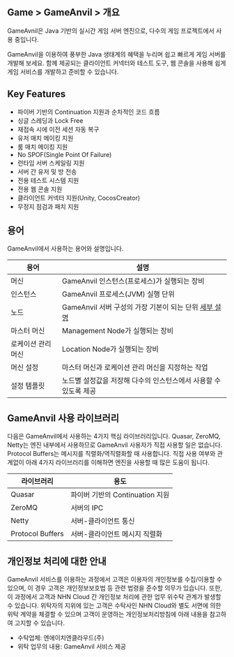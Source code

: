 ## Game > GameAnvil > 개요

GameAvnil은 Java 기반의 실시간 게임 서버 엔진으로, 다수의 게임 프로젝트에서 사용 중입니다.

GameAnvil을 이용하여 풍부한 Java 생태계의 혜택을 누리며 쉽고 빠르게 게임 서버를 개발해 보세요. 함께 제공되는 클라이언트 커넥터와 테스트 도구, 웹 콘솔을 사용해 쉽게 게임 서비스를 개발하고 준비할 수 있습니다.



## Key Features

- 파이버 기반의 Continuation 지원과 순차적인 코드 흐름
- 싱글 스레딩과 Lock Free
- 재접속 시에 이전 세션 자동 복구
- 유저 매치 메이킹 지원
- 룸 매치 메이킹 지원
- No SPOF(Single Point Of Failure)
- 런타임 서버 스케일링 지원
- 서버 간 유저 및 방 전송
- 전용 테스트 시스템 지원
- 전용 웹 콘솔 지원
- 클라이언트 커넥터 지원(Unity, CocosCreator)
- 무정지 점검과 패치 지원

## 용어

GameAnvil에서 사용하는 용어와 설명입니다.

| 용어               | 설명                                                         |
| ------------------ | ------------------------------------------------------------ |
| 머신               | GameAnvil 인스턴스(프로세스)가 실행되는 장비                 |
| 인스턴스           | GameAnvil 프로세스(JVM) 실행 단위                            |
| 노드               | GameAnvil 서버 구성의 가장 기본이 되는 단위 [세부 설명](https://alpha-docs.toast.com/ko/Game/GameAnvil/ko/server-2-basic) |
| 마스터 머신        | Management Node가 실행되는 장비                              |
| 로케이션 관리 머신 | Location Node가 실행되는 장비                                |
| 머신 설정          | 마스터 머신과 로케이션 관리 머신을 지정하는 작업             |
| 설정 템플릿        | 노드별 설정값을 저장해 다수의 인스턴스에서 사용할 수 있도록 제공 |

## GameAnvil 사용 라이브러리

다음은 GameAnvil에서 사용하는 4가지 핵심 라이브러리입니다. Quasar, ZeroMQ, Netty는 엔진 내부에서 사용하므로 GameAnvil 사용자가 직접 사용할 일은 없습니다. Protocol Buffers는 메시지를 직렬화/역직렬화할 때 사용합니다. 직접 사용 여부와 관계없이 아래 4가지 라이브러리를 이해하면 엔진을 사용할 때 많은 도움이 됩니다.

| 라이브러리       | 용도                            |
| ---------------- | ------------------------------- |
| Quasar           | 파이버 기반의 Continuation 지원 |
| ZeroMQ           | 서버의 IPC                      |
| Netty            | 서버-클라이언트 통신            |
| Protocol Buffers | 서버-클라이언트 메시지 직렬화   |

## 개인정보 처리에 대한 안내

GameAnvil 서비스를 이용하는 과정에서 고객은 이용자의 개인정보를 수집/이용할 수 있으며, 이 경우 고객은 개인정보보호법 등 관련 법령을 준수할 의무가 있습니다.
또한, 이 과정에서 고객과 NHN Cloud 간 개인정보 처리에 관한 업무 위수탁 관계가 발생할 수 있습니다. 위탁자의 지위에 있는 고객은 수탁사인 NHN Cloud와 별도 서면에 의한 위탁 계약을 체결할 수 있으며 고객이 운영하는 개인정보처리방침에 아래 내용을 참고하여 고지할 수 있습니다.

* 수탁업체: 엔에이치엔클라우드(주)
* 위탁 업무의 내용: GameAnvil 서비스 제공
